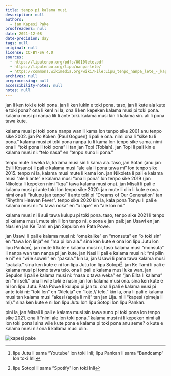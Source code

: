 ```yaml
---
title: tenpo pi kalama musi
description: null
authors:
  - jan Kapesi Pake
proofreaders: null
date: 2021-12-08
date-precision: day
tags: null
original: null
license: CC-BY-SA 4.0
sources:
  - https://liputenpo.org/pdfs/0010lete.pdf
  - https://liputenpo.org/lipu/nanpa-lete/
  - https://commons.wikimedia.org/wiki/File:Lipu_tenpo_nanpa_lete_-_kapesi_Pake.png
archives: null
preprocessing: null
accessibility-notes: null
notes: null
---
```


jan li ken toki e toki pona. jan li ken lukin e toki pona. taso, jan li kute ala kute e toki pona? ona li ken! ni la, ona li ken kepeken kalama musi pi toki pona. kalama musi pi nanpa lili li ante toki. kalama musi kin li kalama sin. ali li pona tawa kute.

kalama musi pi toki pona nanpa wan li kama lon tenpo sike 2001 anu tenpo sike 2002. jan Po Koken (Paul Goguen) li pali e ona. nimi ona li “sike tu li pona.” kalama musi pi toki pona nanpa tu li kama lon tenpo sike sama. nimi ona li “toki pona li toki pona” li tan jan Topi (Tobiah). jan Topi li pali kin e kalama musi ni: “telo nasa” en “tenpo suno li pona.”

tenpo mute li weka la, kalama musi sin li kama ala. taso, jan Sotan (anu jan Esili Kosano) li pali e kalama musi “ale ala li pona tawa mi” lon tenpo sike 2015. tenpo ni la, kalama musi mute li kama lon. jan Nikoleta li pali e kalama musi “ale li ante” e kalama musi “ona li pona” lon tenpo sike 2019 (jan Nikoleta li kepeken nimi “kqa” tawa kalama musi ona). jan Misali li pali e kalama musi pi ante toki lon tenpo sike 2020. jan mute li olin li kute e ona. nimi ona li “kulupu jan tenpo” li ante toki pi “Dreams of Our Generation” tan “Rhythm Heaven Fever”. tenpo sike 2020 kin la, kala pona Tonyu li pali e kalama musi ni: “o tawa noka” en “o lape” en “ale lon mi.”

kalama musi ni li suli tawa kulupu pi toki pona. taso, tenpo sike 2021 li tenpo pi kalama musi. mute sin li lon tenpo ni. o sona e jan pali: jan Usawi en jan Nasi en jan Ke Tami en jan Sepulon en Pata Powe.

jan Usawi li pali e kalama musi ni: “omekalike” en “monsuta” en “o toki sin” en “tawa lon linja” en “ma pi lon ala.” sina ken kute e ona lon lipu Jutu lon lipu Pankan[^1]. jan mute li kute e kalama musi ni, taso kalama musi “monsuta” li nanpa wan tan nanpa pi jan kute. jan Nasi li pali e kalama musi ni: “mi pilin e ni” en “wile soweli” en “pakala.” kin la, jan Usawi li pana tawa kalama musi “pakala.” sina ken kute e ni lon lipu Jutu lon lipu Sotopi[^2]. jan Ke Tami li pali e kalama musi pi tomo tawa telo. ona li pali e kalama musi luka wan. jan Sepulon li pali e kalama musi ni: “nasa o tawa weka” en “jan Elita li kalama” en “mi seli.” ona li wile toki e nasin jan lon kalama musi ona. sina ken kute e ni lon lipu Jutu. Pata Powe li kulupu pi jan tu. ona li pali e kalama musi pi ante toki ni: “toki len” en “Aleluja” en “loje // telo.” kin la, ona li pali e kalama musi tan kalama musi “akesi (apeja li mi)” tan jan Lija. ni li “kapesi (pimeja li mi).” sina ken kute e ni lon lipu Jutu lon lipu Sotopi lon lipu Pankan.

pini la, jan Misali li pali e kalama musi sin tawa suno pi toki pona lon tenpo sike 2021. ona li “nimi ale lon toki pona.” kalama musi ni li kepeken nimi ali lon toki pona! sina wile kute pona e kalama pi toki pona anu seme? o kute e kalama musi ni! ona li kalama musi olin.

![kapesi pake](https://upload.wikimedia.org/wikipedia/commons/3/30/Lipu_tenpo_nanpa_lete_-_kapesi_Pake.png)

[^1]: lipu Jutu li sama “Youtube” lon toki Inli; lipu Pankan li sama “Bandcamp” lon toki Inli

[^2]: lipu Sotopi li sama “Spotify” lon toki Inli